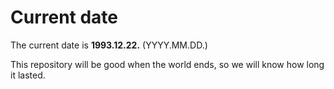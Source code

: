# Current date

The current date is **1993.12.22.** (YYYY.MM.DD.)

This repository will be good when the world ends, so we will know how long it lasted.